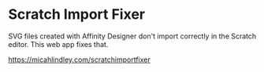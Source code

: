 # Scratch Import Fixer
SVG files created with Affinity Designer don't import correctly in the Scratch editor.  This web app fixes that.  

https://micahlindley.com/scratchimportfixer
